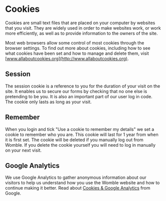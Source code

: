 Cookies
=======

Cookies are small text files that are placed on your computer by websites that you visit. They are widely used in order to make websites work, or work more efficiently, as well as to provide information to the owners of the site.

Most web browsers allow some control of most cookies through the browser settings. To find out more about cookies, including how to see what cookies have been set and how to manage and delete them, visit [www.allaboutcookies.org](http://www.allaboutcookies.org).

Session
-------

The session cookie is a reference to you for the duration of your visit on the site.  It enables us to secure our forms by checking that no one else is pretending to be you.  It is also an important part of our user log in code.  The cookie only lasts as long as your visit.

Remember
--------

When you login and tick "Use a cookie to remember my details" we set a cookie to remember who you are.  This cookie will last for 1 year from when it is first set.  The cookie will be deleted if you manually log out from Womble.  If you delete the cookie yourself you will need to log in manually on your next visit.

Google Analytics
----------------

We use Google Analytics to gather anonymous information about our visitors to help us understand how you use the Womble website and how to continue making it better.  Read about [Cookies & Google Analytics](http://code.google.com/apis/analytics/docs/concepts/gaConceptsCookies.html) from Google.
